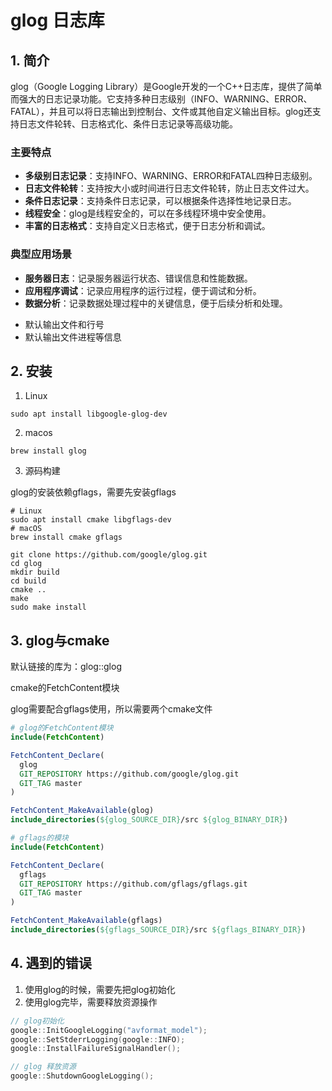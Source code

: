 ﻿# glog 日志库

## 1. 简介
glog（Google Logging Library）是Google开发的一个C++日志库，提供了简单而强大的日志记录功能。它支持多种日志级别（INFO、WARNING、ERROR、FATAL），并且可以将日志输出到控制台、文件或其他自定义输出目标。glog还支持日志文件轮转、日志格式化、条件日志记录等高级功能。

### 主要特点
- **多级别日志记录**：支持INFO、WARNING、ERROR和FATAL四种日志级别。
- **日志文件轮转**：支持按大小或时间进行日志文件轮转，防止日志文件过大。
- **条件日志记录**：支持条件日志记录，可以根据条件选择性地记录日志。
- **线程安全**：glog是线程安全的，可以在多线程环境中安全使用。
- **丰富的日志格式**：支持自定义日志格式，便于日志分析和调试。

### 典型应用场景
- **服务器日志**：记录服务器运行状态、错误信息和性能数据。
- **应用程序调试**：记录应用程序的运行过程，便于调试和分析。
- **数据分析**：记录数据处理过程中的关键信息，便于后续分析和处理。

+ 默认输出文件和行号
+ 默认输出文件进程等信息

## 2. 安装

1. Linux

```shell
sudo apt install libgoogle-glog-dev
```

2. macos

```shell
brew install glog
```

3. 源码构建

glog的安装依赖gflags，需要先安装gflags

```shell
# Linux 
sudo apt install cmake libgflags-dev
# macOS
brew install cmake gflags

git clone https://github.com/google/glog.git
cd glog
mkdir build
cd build
cmake ..
make
sudo make install
```

## 3. glog与cmake

默认链接的库为：glog::glog

cmake的FetchContent模块

glog需要配合gflags使用，所以需要两个cmake文件

```cmake
# glog的FetchContent模块
include(FetchContent)

FetchContent_Declare(
  glog
  GIT_REPOSITORY https://github.com/google/glog.git
  GIT_TAG master
)

FetchContent_MakeAvailable(glog)
include_directories(${glog_SOURCE_DIR}/src ${glog_BINARY_DIR})
```

```cmake
# gflags的模块
include(FetchContent)

FetchContent_Declare(
  gflags
  GIT_REPOSITORY https://github.com/gflags/gflags.git
  GIT_TAG master  
)

FetchContent_MakeAvailable(gflags)
include_directories(${gflags_SOURCE_DIR}/src ${gflags_BINARY_DIR})
```

## 4. 遇到的错误

1. 使用glog的时候，需要先把glog初始化
2. 使用glog完毕，需要释放资源操作

```cpp
// glog初始化
google::InitGoogleLogging("avformat_model");
google::SetStderrLogging(google::INFO); 
google::InstallFailureSignalHandler();  
```

``` cpp
// glog 释放资源
google::ShutdownGoogleLogging();
```